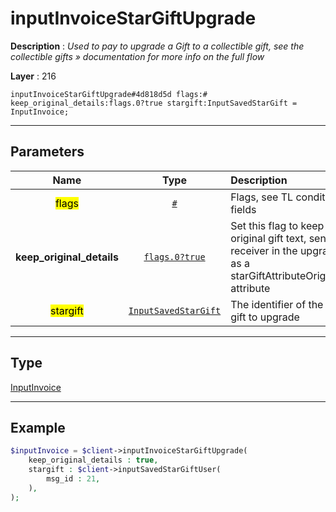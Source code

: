 # inputInvoiceStarGiftUpgrade

**Description** : *Used to pay to upgrade a Gift to a collectible gift, see the collectible gifts &raquo; documentation for more info on the full flow*

**Layer** : 216

```tl
inputInvoiceStarGiftUpgrade#4d818d5d flags:# keep_original_details:flags.0?true stargift:InputSavedStarGift = InputInvoice;
```

---

## Parameters

| Name | Type | Description |
| :---: | :---: | :--- |
| <mark>flags</mark> | [`#`](type/#) | Flags, see TL conditional fields |
| **keep_original_details** | [`flags.0?true`](type/true) | Set this flag to keep the original gift text, sender and receiver in the upgraded gift as a starGiftAttributeOriginalDetails attribute |
| <mark>stargift</mark> | [`InputSavedStarGift`](type/InputSavedStarGift) | The identifier of the received gift to upgrade |

---

## Type

[InputInvoice](type/InputInvoice)

---

## Example

```php
$inputInvoice = $client->inputInvoiceStarGiftUpgrade(
	keep_original_details : true,
	stargift : $client->inputSavedStarGiftUser(
		msg_id : 21,
	),
);
```